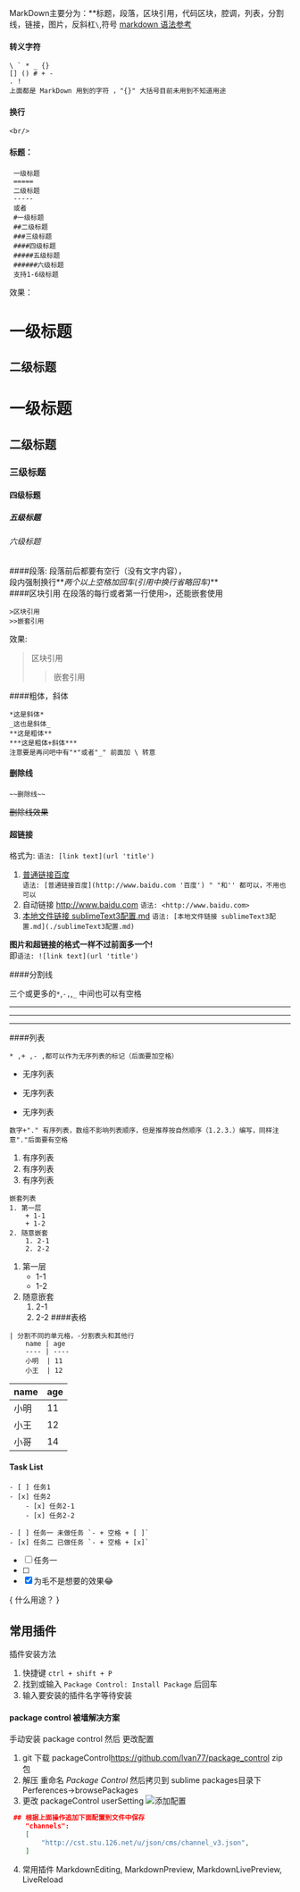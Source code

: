 
 MarkDown主要分为：**标题，段落，区块引用，代码区块，腔调，列表，分割线，链接，图片，反斜杠```\```,符号
[markdown 语法参考](https://xianbai.me/learn-md/article/about/readme.html)

#### 转义字符
```
\ ` * _ {} 
[] () # + - 
. ! 
上面都是 MarkDown 用到的字符 ，"{}" 大括号目前未用到不知道用途
```  

#### 换行
``` <br/> ```


#### 标题：  
```
 一级标题
 =====
 二级标题
 -----
 或者
 #一级标题  
 ##二级标题  
 ###三级标题  
 ####四级标题  
 #####五级标题  
 ######六级标题  
 支持1-6级标题  
```
效果：   

一级标题
====
二级标题
----
# 一级标题  
## 二级标题  
### 三级标题  
#### 四级标题  
##### 五级标题  
###### 六级标题  

####段落:
 段落前后都要有空行（没有文字内容），  
 段内强制换行**_两个以上空格加回车(引用中换行省略回车)_**  
####区块引用
在段落的每行或者第一行使用```>```，还能嵌套使用   
```
>区块引用
>>嵌套引用
```

效果:  
>区块引用
>>嵌套引用  

####粗体，斜体
```
*这是斜体*
_这也是斜体_
**这是粗体**
***这是粗体+斜体***
注意要是再问吧中有"*"或者"_" 前面加 \ 转意
```

#### 删除线
```
~~删除线~~
```
~~删除线效果~~


#### 超链接
格式为: ```语法: [link text](url 'title') ```  
1. [普通链接百度](http://www.baidu.com '百度')  
```语法: [普通链接百度](http://www.baidu.com '百度') " "和'' 都可以，不用也可以 ```  
2. 自动链接 <http://www.baidu.com> 
```语法: <http://www.baidu.com>```  
3. [本地文件链接 sublimeText3配置.md](./sublimeText3配置.md) 
   ```语法: [本地文件链接 sublimeText3配置.md](./sublimeText3配置.md) ``` <br/> 

**图片和超链接的格式一样不过前面多一个!**  <br/> 
   即```语法: ![link text](url 'title') ```<br/> 

####分割线

三个或更多的```*```,```-,```,```_``` 中间也可以有空格
* * *
-----
___

####列表
```
* ,+ ,- ,都可以作为无序列表的标记（后面要加空格）
```
* 无序列表
+ 无序列表
- 无序列表
```
数字+"." 有序列表，数组不影响列表顺序，但是推荐按自然顺序（1.2.3.）编写，同样注意"."后面要有空格
```
1. 有序列表
2. 有序列表
3. 有序列表
```
嵌套列表
1. 第一层
    + 1-1
    + 1-2
2. 随意嵌套
    1. 2-1
    2. 2-2
```
1. 第一层
    + 1-1
    + 1-2
2. 随意嵌套
    1. 2-1
    2. 2-2
####表格
```
| 分割不同的单元格，-分割表头和其他行
    name | age 
    ---- | ----
    小明  | 11
    小王  | 12
```

name  | age
----  | ----
小明   | 11
小王   | 12
小哥   | 14

#### Task List
```
- [ ] 任务1
- [x] 任务2
    - [x] 任务2-1
    - [x] 任务2-2

- [ ] 任务一 未做任务 `- + 空格 + [ ]`
- [x] 任务二 已做任务 `- + 空格 + [x]`
```

- [ ] 任务一  
- [ ] 
- [x] 为毛不是想要的效果😂

{
什么用途？
}

## 常用插件 
插件安装方法 <br/>
1. 快捷键 ```ctrl + shift + P ``` 
2. 找到或输入 ```Package Control: Install Package``` 后回车  
3. 输入要安装的插件名字等待安装  

####  package control 被墙解决方案 
手动安装 package control 然后 更改配置 <br/>
1. git 下载 packageControl<https://github.com/lvan77/package_control> zip 包
2. 解压 重命名 *Package Control* 然后拷贝到 sublime packages目录下 Perferences->browsePackages 
3. 更改 packageControl userSetting ![添加配置](./imageSource/sublime3PackageControlSetting.png)
``` json
 ## 根据上面操作追加下面配置到文件中保存
    "channels":
    [
        "http://cst.stu.126.net/u/json/cms/channel_v3.json",
    ]
```
4. 常用插件  MarkdownEditing, MarkdownPreview, MarkdownLivePreview, LiveReload



